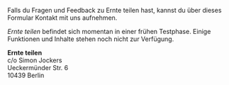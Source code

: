 Falls du Fragen und Feedback zu Ernte teilen hast, kannst du über dieses Formular Kontakt mit uns aufnehmen. 

*Ernte teilen* befindet sich momentan in einer frühen Testphase. Einige Funktionen und Inhalte stehen noch nicht zur Verfügung. 

**Ernte teilen**  
c/o Simon Jockers  
Ueckermünder Str. 6  
10439 Berlin  

